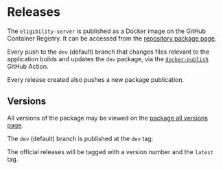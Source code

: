 # Releases

The `eligibility-server` is published as a Docker image on the GitHub Container Registry. It can be accessed from the [repository package page](https://github.com/cal-itp/eligibility-server/pkgs/container/eligibility-server).

Every push to the `dev` (default) branch that changes files relevant to the application builds and updates the `dev` package, via the [`docker-publish`](https://github.com/cal-itp/eligibility-server/blob/dev/.github/workflows/docker-publish.yml) GitHub Action.

Every release created also pushes a new package publication.

## Versions

All versions of the package may be viewed on the [package all versions page](https://github.com/cal-itp/eligibility-server/pkgs/container/eligibility-server/versions).

The `dev` (default) branch is published at the `dev` tag:

The official releases will be tagged with a version number and the `latest` tag.
